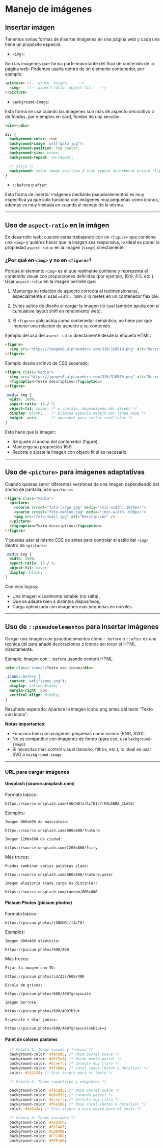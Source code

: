 # Manejo de imágenes

## Insertar imágen

Tenemos varias formas de insertar imágenes en una página web y cada una tiene un propósito especial.

- `<img>`:

Son las imágenes que forma parte importante del flujo de contenido de la página web. Podemos usarla dentro de un elemento contenedor, por ejemplo:

```html
<picture> <!-- width, height...  -->
  <img>   <!-- aspect-ratio, object-fit... -->
</picture>
```

- `background-image`: 

Esta forma se usa cuando las imágenes son más de aspecto decorativo o de fondos, por ejemplos en card, fondos de una sección.

```html
<div></div>
```

```css
div {
  background-color: red;
  background-image: url("gato.jpg");
  background-position: top center;
  background-size: cover;
  background-repeat: no-repeat;

  /* atajo */
  background: color image position / size repeat attachment origin clip; /* <- el / es importante va antes del tamaño de la imágen */
}
```

- `::before` o `after`:

Esta forma de insertar imágenes mediante pseudoelementos es muy específica ya que solo funciona con imágenes muy pequeñas como íconos, ademas es muy limitada en cuando al manejo de la misma.

---

## Uso de `aspect-ratio` en la imágen

En desarrollo web, cuando estás trabajando con un `<figure>` que contiene una `<img>` y quieres hacer que la imagen sea responsiva, lo ideal es poner la propiedad `aspect-ratio` en la imagen (`<img>`) directamente.

### ¿Por qué en `<img>` y no en `<figure>`?

Porque el elemento `<img>` es el que realmente contiene y representa el contenido visual con proporciones definidas (por ejemplo, 16:9, 4:3, etc.). Usar `aspect-ratio` en la imagen permite que:

1. Mantenga su relación de aspecto correcta al redimensionarse, especialmente si usas `width: 100%` o lo metes en un contenedor flexible.

2. Evites saltos de diseño al cargar la imagen (lo cual también ayuda con el cumulative layout shift en rendimiento web).

3. El `<figure>` solo actúa como contenedor semántico, no tiene por qué imponer una relación de aspecto a su contenido.

Ejemplo del uso del `aspect-ratio` directamente desde la etiqueta HTML:

```html
<figure>
  <img src="https://images6.alphacoders.com/310/310510.png" alt="Descripción" style="width: 100%; aspect-ratio: 16 / 9; object-fit: cover;">
</figure>
```

Ejemplo desde archivo de CSS separado:

```html
<figure class="media">
  <img src="https://images6.alphacoders.com/310/310510.png" alt="Descripción de la imagen" />
  <figcaption>Texto descriptivo</figcaption>
</figure>
```

```css
.media img {
  width: 100%;
  aspect-ratio: 16 / 9;
  object-fit: cover; /* o contain, dependiendo del diseño */
  display: block;    /* elimina espacio debajo por línea base */
  height: auto;      /* opcional para evitar conflictos */
}
```

Esto hace que la imagen:

- Se ajuste al ancho del contenedor (figure).
- Mantenga su proporción 16:9.
- Recorte o ajuste la imagen con object-fit si es necesario.

---

## Uso de `<picture>` para imágenes adaptativas

Cuando quieras servir diferentes versiones de una imagen dependiendo del ancho de pantalla, usa `<picture>`:

```html
<figure class="media">
  <picture>
    <source srcset="foto-large.jpg" media="(min-width: 1024px)">
    <source srcset="foto-medium.jpg" media="(min-width: 600px)">
    <img src="foto-small.jpg" alt="Descripción" />
  </picture>
  <figcaption>Texto descriptivo</figcaption>
</figure>
```

Y puedes usar el mismo CSS de antes para controlar el estilo del `<img>` dentro de `<picture>`:

```css
.media img {
  width: 100%;
  aspect-ratio: 16 / 9;
  object-fit: cover;
  display: block;
}
```

Con esto logras:

- Una imagen visualmente estable (no salta),
- Que se adapte bien a distintos dispositivos,
- Carga optimizada con imágenes más pequeñas en móviles.

---

## Uso de `::pseudoelementos` para insertar imágenes

Cargar una imagen con pseudoelementos como `::before` o `::after` es una técnica útil para añadir decoraciones o íconos sin tocar el HTML directamente.

Ejemplo: Imagen con `::before` usando content HTML

```html
<div class="icono">Texto con ícono</div>
```

```css
.icono::before {
  content: url("icono.png");
  display: inline-block;
  margin-right: 8px;
  vertical-align: middle;
}
```

Resultado esperado:
Aparece la imagen icono.png antes del texto “Texto con ícono”.


**Notas importantes:**

- Funciona bien con imágenes pequeñas como íconos (PNG, SVG).
- No es compatible con imágenes de fondo (para eso, usa `background-image`).
- Si necesitas más control visual (tamaño, filtros, etc.), lo ideal es usar SVG o `background-image`.

---

### URL para cargar imágenes

#### Unsplash (source.unsplash.com)

Formato básico:

```code
https://source.unsplash.com/[ANCHO]x[ALTO]/?[PALABRA_CLAVE]
```

Ejemplos:

```code
Imagen 800x600 de naturaleza:

https://source.unsplash.com/800x600/?nature

Imagen 1200x800 de ciudad:

https://source.unsplash.com/1200x800/?city
```

Más trucos:

```code
Puedes combinar varias palabras clave:

https://source.unsplash.com/800x600/?nature,water

Imagen aleatoria (cada carga es distinta):

https://source.unsplash.com/random/800x600
```

#### Picsum Photos (picsum.photos)

Formato básico:

```code
https://picsum.photos/[ANCHO]/[ALTO]
```

Ejemplos:

```code
Imagen 600x400 aleatoria:

https://picsum.photos/600/400
```

Más trucos:

```code
Fijar la imagen con ID:

https://picsum.photos/id/237/600/400

Escala de grises:

https://picsum.photos/600/400?grayscale

Imagen borrosa:

https://picsum.photos/600/400?blur

Grayscale + blur juntos:

https://picsum.photos/600/400?grayscale&blur=2
```

#### Palet de colores pasteles

```css
  /* Paleta 1: Tonos suaves y frescos */
  background-color: #faced5; /* Rosa pastel suave */
  background-color: #d5f5e3; /* Verde menta pastel */
  background-color: #dceefc; /* Celeste muy claro */
  background-color: #ff9b8a; /* Coral suave (botón o detalles) */
  color: #333333; /* Gris oscuro para el texto */

  /* Paleta 2: Tonos románticos y elegantes */

  background-color: #faced5; /* Rosa pastel suave */
  background-color: #e6e0f8; /* Lavanda pastel */
  background-color: #dceefc; /* Celeste muy claro */
  background-color: #f6a5b0; /* Rosa coral (botón o detalles) */
  color: #4a4a4a; /* Gris oscuro o casi negro para el texto */

  /* Paleta 3: Tonos variados */
  background-color: #A2D2FF;
  background-color: #B5EAD7;
  background-color: #CDB4DB;
  background-color: #FFC8DD;
  background-color: #FFF1A6;
```